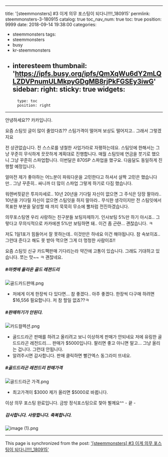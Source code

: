 
---
title: '[steemmonsters] #3  이게 의무 포스팅이 되다니!!!!_180915'
permlink: steemmonsters-3-180915
catalog: true
toc_nav_num: true
toc: true
position: 9999
date: 2018-09-14 19:38:00
categories:
- steemmonsters
tags:
- steemmonsters
- busy
- kr-steemmonsters
- interesteem
thumbnail: 'https://ipfs.busy.org/ipfs/QmXqWu6dY2mLQLZDVPnumULMkpyGDgMB8rjPkFGSEy3iwG'
sidebar:
    right:
        sticky: true
widgets:
    -
        type: toc
        position: right
---


안녕하세요?? 카카입니다.

요즘 스팀잇 글이 많이 줄었다죠??
스팀가격이 떨어져 보상도 떨어지고.. 그래서 그렇겠지요

전 상관없습니다. 
전 스스로를  냉철한 사업가라로 자평하는데요.
스팀잇에 한해서는 그냥 꾸준히 무식하게 끗끗하게 계획대로 진행합니다. 
매월 스팀잇에 연금을 붓기로 했으니  그냥 꾸준히 스파업합니다.
이번달은 870SP 스파업을 했구요. 다음달도 동일하게 진행할 예정입니다.

얼마전 제가 좋아하는 어느분이 파워다운을 고민한다고 하셔서
살짝 고민은 했습니다만.. 그냥 꾸준히.. 싸니까 더 많이 스파업
그렇게 하기로 다짐 했습니다. 

워렌버핏같은 투자자세로..
10년 20년을 기다릴 자신이 없으면  그 주식은 당장 팔아라..
10년을 기다릴 자신이 없으면 스팀잇을 하지 말아라..
무식한 생각이지만  전 스팀잇에서 목표한 부분을 달성할 때 까지
묵묵히 무소에 뿔처럼 전진하겠습니다. 

의무포스팅엔 우리 사랑하는 친구분들 보팅자제하기.
인사보팅 5%만 하기 아시죠..
그렇다고 무의식적으로 카카에겐 5%만 보팅하면 돼..
이건 좀 ~~곤란~~...  괜찮습니다. ㅋ

저도 1일1포가 힘들어서 잘 못하는데.. 이것만은 하네요 
이건 해야됩니다. 참 속보이죠.. 
그런대  준다고 해도 못 받아 먹으면 그게 더 멍청한 사람이죠!!

요즘 스팀잇 신규 카드팩판매 기다리는라 약간에 고통이 있습니다.
그래도 기대하고 있습니다.  쪼는 맛~~ ㅋ 괜찮네요.

##### #마켓에 올라온 골드 레젼드리
![골드카드판매.png](https://ipfs.busy.org/ipfs/QmXqWu6dY2mLQLZDVPnumULMkpyGDgMB8rjPkFGSEy3iwG)
 - 저에게 이게 한장씩 다 있다면... 참 좋겠다.. 아주 좋겠다.
    한장씩 다구매 하려면 $16,556 필요합니다.  저 참 할일 없죠??ㅋ
##### #판매하기가 안된다.
![카드컬렉션.png](https://ipfs.busy.org/ipfs/QmNVaRmErf1uxtTVfyyL6QRBq3VyQWv9PokaxTszFVHAyS)
 - 골드드라곤 판매를 하려고 올리려고 보니 이상하게 판매가 안되네요
    저에 유링한 골드드라곤 레전드리.... 판매가 $5000입니다. 
    팔리면 좋고 아니면 말고... 그냥 올리는 겁니다. 그런대 안됩니다.
 - 알려주시면 감사합니다. 판매 클릭하면 빨간엑스 동그라미 뜨네요.

##### #골드드라곤 레전드리 판매가격
![골드드라곤 가격.png](https://ipfs.busy.org/ipfs/Qmc32YpvmRXgPBBZFZac1HUAqQwygJ5Hc6CaD6ZpiUizqV)
- 최고가격이 $3000 제가 올리면 $5000로 바뀝니다. 

이상 의무 포스팅 완료입니다. 
금방 정식포스팅으로 찿아 뵐께요^^  - 끝 -

##### 감사합니다.  사랑합니다. 축복합니다.


![image (1).png](https://ipfs.busy.org/ipfs/QmSZQm7UmueVPL3N7Uqe1kgiECssKZksWjXs7fibzUMxbi)





- - -

This page is synchronized from the post: ['[steemmonsters] #3  이게 의무 포스팅이 되다니!!!!_180915'](https://steemit.com/@kibumh/steemmonsters-3-180915)
